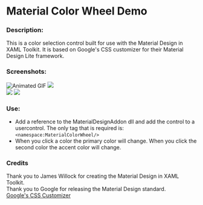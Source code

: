 # Material Color Wheel Demo

### Description:
This is a color selection control built for use with the Material Design in XAML Toolkit. It is based on Google's CSS customizer for their Material Design Lite framework.

### Screenshots:
![Animated GIF](https://i.imgsafe.org/2c300059ae.gif)
![](https://i.imgsafe.org/2c09b3d3e8.png)  
![](https://i.imgsafe.org/2aff0a3842.png)
![](https://i.imgsafe.org/2c0babc32b.png)

### Use:
* Add a reference to the MaterialDesignAddon dll and add the control to a usercontrol. The only tag that is required is:
`<namespace:MaterialColorWheel/>`
* When you click a color the primary color will change. When you click the second color the accent color will change.

### Credits
Thank you to James Willock for creating the Material Design in XAML Toolkit.  
Thank you to Google for releasing the Material Design standard.  
[Google's CSS Customizer](https://getmdl.io/customize/index.html)